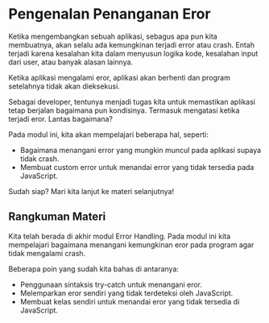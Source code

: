 # Pengenalan Penanganan Eror

Ketika mengembangkan sebuah aplikasi, sebagus apa pun kita membuatnya, akan selalu ada kemungkinan terjadi error atau crash. Entah terjadi karena kesalahan kita dalam menyusun logika kode, kesalahan input dari user, atau banyak alasan lainnya.

Ketika aplikasi mengalami eror, aplikasi akan berhenti dan program setelahnya tidak akan dieksekusi.

Sebagai developer, tentunya menjadi tugas kita untuk memastikan aplikasi tetap berjalan bagaimana pun kondisinya. Termasuk mengatasi ketika terjadi eror. Lantas bagaimana?

Pada modul ini, kita akan mempelajari beberapa hal, seperti:

- Bagaimana menangani error yang mungkin muncul pada aplikasi supaya tidak crash.
- Membuat custom error untuk menandai error yang tidak tersedia pada JavaScript.

Sudah siap? Mari kita lanjut ke materi selanjutnya!

## Rangkuman Materi

Kita telah berada di akhir modul Error Handling. Pada modul ini kita mempelajari bagaimana menangani kemungkinan eror pada program agar tidak mengalami crash.

Beberapa poin yang sudah kita bahas di antaranya:

- Penggunaan sintaksis try-catch untuk menangani eror.
- Melemparkan eror sendiri yang tidak terdeteksi oleh JavaScript.
- Membuat kelas sendiri untuk menandai eror yang tidak tersedia di JavaScript.
